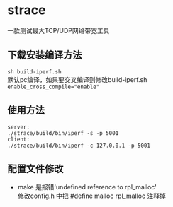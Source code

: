 
# strace 
一款测试最大TCP/UDP网络带宽工具

## 下载安装编译方法
`sh build-iperf.sh`  
默认pc编译，如果要交叉编译则修改build-iperf.sh  
`enable_cross_compile="enable"`  

## 使用方法
```
server:
./strace/build/bin/iperf -s -p 5001
client:
./strace/build/bin/iperf -c 127.0.0.1 -p 5001
```

## 配置文件修改
* make 是报错'undefined reference to rpl_malloc'  
修改config.h 中把 #define malloc rpl_malloc 注释掉   

